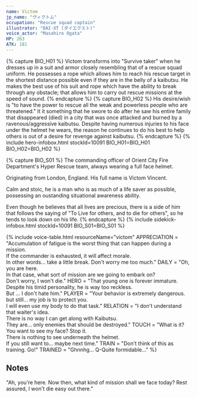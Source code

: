 ```yaml
---
name: Victom
jp_name: "ヴィクトム"
occupation: "Rescue squad captain"
illustrator: "DAI-XT (ダイエクスト)"
voice_actor: "Masahiro Ogata"
HP: 263
ATK: 181
---
```


{% capture BIO_H01 %}
Victom transforms into "Survive taker" when he dresses up in a suit and armor closely resembling that of a rescue squad uniform. He possesses a rope which allows him to reach his rescue target in the shortest distance possible even if they are in the belly of a kaibutsu.  He makes the best use of his suit and rope which have the ability to break through any obstacle; that allows him to carry out rescue missions at the speed of sound.
{% endcapture %}
{% capture BIO_H02 %}
His desire/wish is "to have the power to rescue all the weak and powerless people who are threatened." It it something that he swore to do after he saw his entire family that disappeared (died) in a city that was once attacked and burned by a ravenous/aggressive kaibutsu. Despite having numerous injuries to his face under the helmet he wears, the reason he continues to do his best to help others is out of a desire for revenge against kaibutsu.
{% endcapture %}
{% include hero-infobox.html stockId=10091 BIO_H01=BIO_H01 BIO_H02=BIO_H02 %}

{% capture BIO_S01 %}
The commanding officer of Orient City Fire Department's Hyper Rescue team, always wearing a full face helmet.

Originating from London, England. His full name is Victom Vincent.

Calm and stoic, he is a man who is as much of a life saver as possible, possessing an oustanding situational awareness ability.

Even though he believes that all lives are precious, there is a side of him that follows the saying of "To Live for others, and to die for others", so he tends to look down on his life.
{% endcapture %}
{% include sidekick-infobox.html stockId=10091 BIO_S01=BIO_S01 %}

{% include voice-table.html resourceName="victom"
APPRECIATION = "Accumulation of fatigue is the worst thing that can happen during a mission.<br>If the commander is exhausted, it will affect morale.<br>In other words... take a little break. Don't worry me too much."
DAILY = "Oh, you are here.<br>In that case, what sort of mission are we going to embark on?<br>Don't worry, I won't die."
HERO = "That young one is forever immature.<br>Despite his timid personality, he is way too reckless.<br>But ... I don't hate him."
PLAYER = "Your behavior is extremely dangerous.<br>but still... my job is to protect you.<br>I will even use my body to do that task."
RELATION = "I don't understand that waiter's idea.<br>There is no way I can get along with Kaibutsu.<br>They are... only enemies that should be destroyed."
TOUCH = "What is it? You want to see my face? Stop it.<br>There is nothing to see underneath the helmet.<br>If you still want to... maybe next time."
TRAIN = "Don't think of this as training. Go!"
TRAINED = "Ghnnhg... Q-Quite formidable…"
%}

## Notes

"Ah, you're here. Now then, what kind of mission shall we face today? Rest assured, I won't die easy out there."
